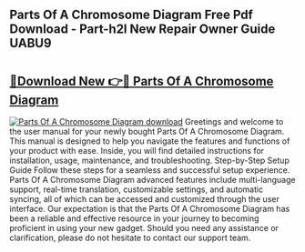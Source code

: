 ## Parts Of A Chromosome Diagram Free Pdf Download - Part-h2l New Repair Owner Guide UABU9

# <h2><a href="http://dfqb7j.blite.top/?on=Parts+Of+A+Chromosome+Diagram">🔗Download New 👉🔴 Parts Of A Chromosome Diagram</a></h2>

[![Parts Of A Chromosome Diagram download](https://i.imgur.com/lujVjoI.png)](http://dfqb7j.blite.top/?on=Parts+Of+A+Chromosome+Diagram)
Greetings and welcome to the user manual for your newly bought Parts Of A Chromosome Diagram. This manual is designed to help you navigate the features and functions of your product with ease. Inside, you will find detailed instructions for installation, usage, maintenance, and troubleshooting. Step-by-Step Setup Guide Follow these steps for a seamless and successful setup experience. Parts Of A Chromosome Diagram advanced features include multi-language support, real-time translation, customizable settings, and automatic syncing, all of which can be accessed and customized through the user interface. Our expectation is that the Parts Of A Chromosome Diagram has been a reliable and effective resource in your journey to becoming proficient in using your new gadget. Should you need any assistance or clarification, please do not hesitate to contact our support team.
